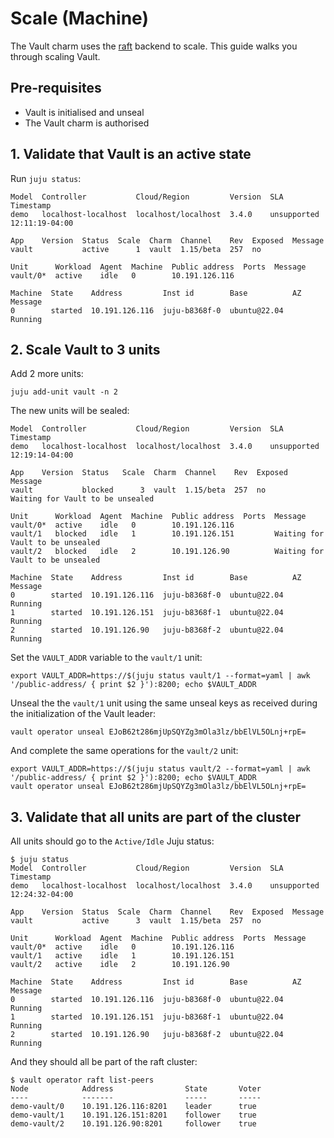 # Scale (Machine)

The Vault charm uses the [raft](https://developer.hashicorp.com/vault/docs/configuration/storage/raft) backend to scale. This guide walks you through scaling Vault.

## Pre-requisites

- Vault is initialised and unseal
- The Vault charm is authorised

## 1. Validate that Vault is an active state

Run `juju status`:
```
Model  Controller           Cloud/Region         Version  SLA          Timestamp
demo   localhost-localhost  localhost/localhost  3.4.0    unsupported  12:11:19-04:00

App    Version  Status  Scale  Charm  Channel    Rev  Exposed  Message
vault           active      1  vault  1.15/beta  257  no       

Unit      Workload  Agent  Machine  Public address  Ports  Message
vault/0*  active    idle   0        10.191.126.116         

Machine  State    Address         Inst id        Base          AZ  Message
0        started  10.191.126.116  juju-b8368f-0  ubuntu@22.04      Running
```

## 2. Scale Vault to 3 units

Add 2 more units:

```
juju add-unit vault -n 2
```

The new units will be sealed:

```
Model  Controller           Cloud/Region         Version  SLA          Timestamp
demo   localhost-localhost  localhost/localhost  3.4.0    unsupported  12:19:14-04:00

App    Version  Status   Scale  Charm  Channel    Rev  Exposed  Message
vault           blocked      3  vault  1.15/beta  257  no       Waiting for Vault to be unsealed

Unit      Workload  Agent  Machine  Public address  Ports  Message
vault/0*  active    idle   0        10.191.126.116         
vault/1   blocked   idle   1        10.191.126.151         Waiting for Vault to be unsealed
vault/2   blocked   idle   2        10.191.126.90          Waiting for Vault to be unsealed

Machine  State    Address         Inst id        Base          AZ  Message
0        started  10.191.126.116  juju-b8368f-0  ubuntu@22.04      Running
1        started  10.191.126.151  juju-b8368f-1  ubuntu@22.04      Running
2        started  10.191.126.90   juju-b8368f-2  ubuntu@22.04      Running

```

Set the `VAULT_ADDR` variable to the `vault/1` unit:
```
export VAULT_ADDR=https://$(juju status vault/1 --format=yaml | awk '/public-address/ { print $2 }'):8200; echo $VAULT_ADDR
```
Unseal the the `vault/1` unit using the same unseal keys as received during the initialization of the Vault leader:

```
vault operator unseal EJoB62t286mjUpSQYZg3mOla3lz/bbElVL5OLnj+rpE=
```

And complete the same operations for the `vault/2` unit:

```
export VAULT_ADDR=https://$(juju status vault/2 --format=yaml | awk '/public-address/ { print $2 }'):8200; echo $VAULT_ADDR
vault operator unseal EJoB62t286mjUpSQYZg3mOla3lz/bbElVL5OLnj+rpE=
```

## 3. Validate that all units are part of the cluster

All units should go to the `Active/Idle` Juju status:

```
$ juju status
Model  Controller           Cloud/Region         Version  SLA          Timestamp
demo   localhost-localhost  localhost/localhost  3.4.0    unsupported  12:24:32-04:00

App    Version  Status  Scale  Charm  Channel    Rev  Exposed  Message
vault           active      3  vault  1.15/beta  257  no       

Unit      Workload  Agent  Machine  Public address  Ports  Message
vault/0*  active    idle   0        10.191.126.116         
vault/1   active    idle   1        10.191.126.151         
vault/2   active    idle   2        10.191.126.90          

Machine  State    Address         Inst id        Base          AZ  Message
0        started  10.191.126.116  juju-b8368f-0  ubuntu@22.04      Running
1        started  10.191.126.151  juju-b8368f-1  ubuntu@22.04      Running
2        started  10.191.126.90   juju-b8368f-2  ubuntu@22.04      Running

```

And they should all be part of the raft cluster:

```
$ vault operator raft list-peers
Node            Address                State       Voter
----            -------                -----       -----
demo-vault/0    10.191.126.116:8201    leader      true
demo-vault/1    10.191.126.151:8201    follower    true
demo-vault/2    10.191.126.90:8201     follower    true
```
